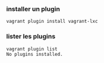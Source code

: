 ### installer un plugin
```
vagrant plugin install vagrant-lxc
```
### lister les plugins 
```
vagrant plugin list
No plugins installed.
```
